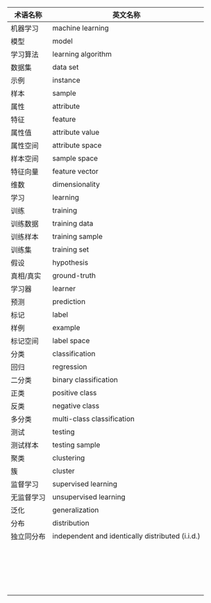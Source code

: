 

| 术语名称   | 英文名称           |
| ---------- | ------------------ |
| 机器学习   | machine learning   |
| 模型       | model              |
| 学习算法   | learning algorithm |
| 数据集     | data set           |
| 示例       | instance           |
| 样本       | sample             |
| 属性       | attribute          |
| 特征       | feature            |
| 属性值     | attribute value    |
| 属性空间   | attribute space    |
| 样本空间   | sample space       |
| 特征向量   | feature vector     |
| 维数       | dimensionality     |
| 学习       | learning           |
| 训练       | training           |
| 训练数据   | training data      |
| 训练样本   | training sample    |
| 训练集     | training set       |
| 假设       | hypothesis         |
| 真相/真实  | ground-truth       |
| 学习器     | learner            |
| 预测       | prediction         |
| 标记       | label              |
| 样例       | example            |
| 标记空间       | label space    |
| 分类       | classification |
| 回归       | regression |
| 二分类     | binary classification |
| 正类       | positive class |
| 反类       | negative class |
| 多分类     | multi-class classification |
| 测试       | testing |
| 测试样本   | testing sample |
| 聚类       | clustering |
| 簇         | cluster |
| 监督学习   | supervised learning |
| 无监督学习 | unsupervised learning |
| 泛化       | generalization |
| 分布       | distribution |
| 独立同分布 | independent and identically distributed  (i.i.d.) |
|            |                    |
|            |                    |
|            |                    |
|            |                    |
|            |                    |
|            |                    |
|            |                    |
|            |                    |
|            |                    |
|            |                    |
|            |                    |
|            |                    |
|            |                    |
|            |                    |
|            |                    |
|            |                    |
|            |                    |
|            |                    |
|            |                    |
|            |                    |



